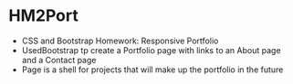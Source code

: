 # HM2Port
* CSS and Bootstrap Homework: Responsive Portfolio
* UsedBootstrap tp create a Portfolio page with links to an About page and a Contact page
* Page is a shell for projects that will make up the portfolio in the future
